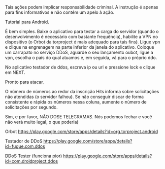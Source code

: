 Tais ações podem implicar responsabilidade criminal. A instrução é apenas para fins informativos e não contém um apelo à ação.

Tutorial para Android.

É bem simples. Baixe o aplicativo para testar a carga do servidor (quando o desenvolvimento é necessário com bastante frequência), habilite a VPN no dispositivo (o Orbot da torproject é mais adequado para tais fins). Ligue vpn e clique na engrenagem na parte inferior da janela do aplicativo. Coloque um carrapato no serviço DDoS, aguarde o seu lançamento oubot, ligue a vpn, escolha o país do qual atuamos e, em seguida, vá para o próprio ddo.

No aplicativo testador de ddos, escreva ip ou url e pressione lock e clique em NEXT.

Pronto para atacar.

O número de números ao redor da inscrição Hits informa sobre solicitações não atendidas (o servidor falhou). Se não conseguir discar de forma consistente e rápida os números nessa coluna, aumente o número de solicitações por segundo.

Sim, e por favor, NÃO DOSE TELEGRAMAS. Nós podemos fechar e você não verá muito legal, o que poderia)

Orbot
https://play.google.com/store/apps/details?id=org.torproject.android

Testador de DDoS
https://play.google.com/store/apps/details?id=fugue.com.ddos

DDoS Tester (funciona pior)
https://play.google.com/store/apps/details?id=com.droidproject.ddos
